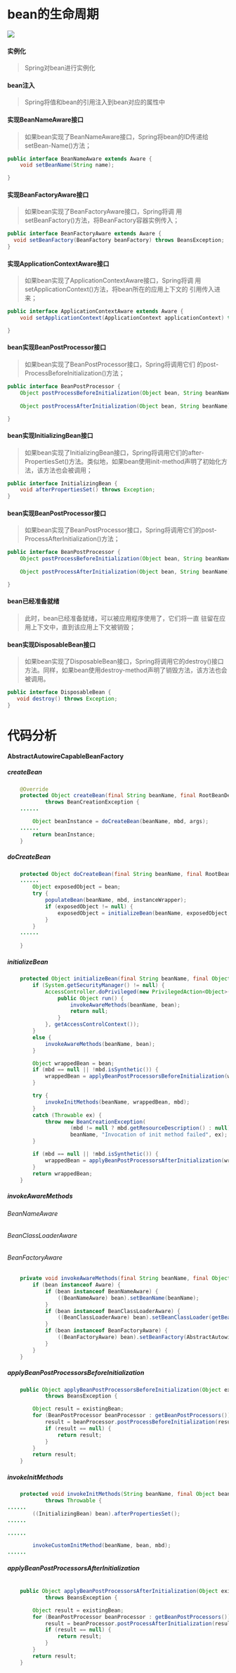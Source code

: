 # bean的生命周期

![](image/beanzhouqi.png)



#### 实例化

> Spring对bean进行实例化

#### bean注入

> Spring将值和bean的引用注入到bean对应的属性中


#### 实现BeanNameAware接口

> 如果bean实现了BeanNameAware接口，Spring将bean的ID传递给
setBean-Name()方法；

```java
public interface BeanNameAware extends Aware {
	void setBeanName(String name);

}
```

#### 实现BeanFactoryAware接口

>  如果bean实现了BeanFactoryAware接口，Spring将调
> 用setBeanFactory()方法，将BeanFactory容器实例传入；

```java
public interface BeanFactoryAware extends Aware {
  void setBeanFactory(BeanFactory beanFactory) throws BeansException;
}
```

#### 实现ApplicationContextAware接口

>  如果bean实现了ApplicationContextAware接口，Spring将调
> 用setApplicationContext()方法，将bean所在的应用上下文的
> 引用传入进来；

```java
public interface ApplicationContextAware extends Aware {
	void setApplicationContext(ApplicationContext applicationContext) throws BeansException;

}
```

####  bean实现BeanPostProcessor接口

> 如果bean实现了BeanPostProcessor接口，Spring将调用它们
> 的post-ProcessBeforeInitialization()方法；

```java
public interface BeanPostProcessor {
	Object postProcessBeforeInitialization(Object bean, String beanName) throws BeansException;
    
	Object postProcessAfterInitialization(Object bean, String beanName) throws BeansException;

}

```

#### bean实现InitializingBean接口

> 如果bean实现了InitializingBean接口，Spring将调用它们的after-PropertiesSet()方法。类似地，如果bean使用init-method声明了初始化方法，该方法也会被调用；

```java
public interface InitializingBean {
	void afterPropertiesSet() throws Exception;
}
```

#### bean实现BeanPostProcessor接口

> 如果bean实现了BeanPostProcessor接口，Spring将调用它们的post-ProcessAfterInitialization()方法；

````java
public interface BeanPostProcessor {
	Object postProcessBeforeInitialization(Object bean, String beanName) throws BeansException;
    
	Object postProcessAfterInitialization(Object bean, String beanName) throws BeansException;

}
````

#### bean已经准备就绪

>  此时，bean已经准备就绪，可以被应用程序使用了，它们将一直
> 驻留在应用上下文中，直到该应用上下文被销毁；

#### bean实现DisposableBean接口

> 如果bean实现了DisposableBean接口，Spring将调用它的destroy()接口方法。同样，如果bean使用destroy-method声明了销毁方法，该方法也会被调用。

```java
public interface DisposableBean {
   void destroy() throws Exception;
}
```



# 代码分析

#### AbstractAutowireCapableBeanFactory

##### createBean

```java
	@Override
	protected Object createBean(final String beanName, final RootBeanDefinition mbd, final Object[] args)
			throws BeanCreationException {
    ......

		Object beanInstance = doCreateBean(beanName, mbd, args);
	......
		return beanInstance;
	}
```



##### doCreateBean

```java
	protected Object doCreateBean(final String beanName, final RootBeanDefinition mbd, final Object[] args) {
    ......
     	Object exposedObject = bean;
		try {
			populateBean(beanName, mbd, instanceWrapper);
			if (exposedObject != null) {
				exposedObject = initializeBean(beanName, exposedObject, mbd);
			}
		}
    ......
    
    }
```

##### initializeBean

```java
	protected Object initializeBean(final String beanName, final Object bean, RootBeanDefinition mbd) {
		if (System.getSecurityManager() != null) {
			AccessController.doPrivileged(new PrivilegedAction<Object>() {
				public Object run() {
					invokeAwareMethods(beanName, bean);
					return null;
				}
			}, getAccessControlContext());
		}
		else {
			invokeAwareMethods(beanName, bean);
		}

		Object wrappedBean = bean;
		if (mbd == null || !mbd.isSynthetic()) {
			wrappedBean = applyBeanPostProcessorsBeforeInitialization(wrappedBean, beanName);
		}

		try {
			invokeInitMethods(beanName, wrappedBean, mbd);
		}
		catch (Throwable ex) {
			throw new BeanCreationException(
					(mbd != null ? mbd.getResourceDescription() : null),
					beanName, "Invocation of init method failed", ex);
		}

		if (mbd == null || !mbd.isSynthetic()) {
			wrappedBean = applyBeanPostProcessorsAfterInitialization(wrappedBean, beanName);
		}
		return wrappedBean;
	}

```



##### invokeAwareMethods

###### BeanNameAware  

###### BeanClassLoaderAware  

###### BeanFactoryAware

```java
	private void invokeAwareMethods(final String beanName, final Object bean) {
		if (bean instanceof Aware) {
			if (bean instanceof BeanNameAware) {
				((BeanNameAware) bean).setBeanName(beanName);
			}
			if (bean instanceof BeanClassLoaderAware) {
				((BeanClassLoaderAware) bean).setBeanClassLoader(getBeanClassLoader());
			}
			if (bean instanceof BeanFactoryAware) {
				((BeanFactoryAware) bean).setBeanFactory(AbstractAutowireCapableBeanFactory.this);
			}
		}
	}
```

##### applyBeanPostProcessorsBeforeInitialization

````java
	public Object applyBeanPostProcessorsBeforeInitialization(Object existingBean, String beanName)
			throws BeansException {

		Object result = existingBean;
		for (BeanPostProcessor beanProcessor : getBeanPostProcessors()) {
			result = beanProcessor.postProcessBeforeInitialization(result, beanName);
			if (result == null) {
				return result;
			}
		}
		return result;
	}
````



##### invokeInitMethods

```java
	protected void invokeInitMethods(String beanName, final Object bean, RootBeanDefinition mbd)
			throws Throwable {
......
		((InitializingBean) bean).afterPropertiesSet();
......

......

		invokeCustomInitMethod(beanName, bean, mbd);
......
```

##### applyBeanPostProcessorsAfterInitialization

````java

	public Object applyBeanPostProcessorsAfterInitialization(Object existingBean, String beanName)
			throws BeansException {

		Object result = existingBean;
		for (BeanPostProcessor beanProcessor : getBeanPostProcessors()) {
			result = beanProcessor.postProcessAfterInitialization(result, beanName);
			if (result == null) {
				return result;
			}
		}
		return result;
	}
````

